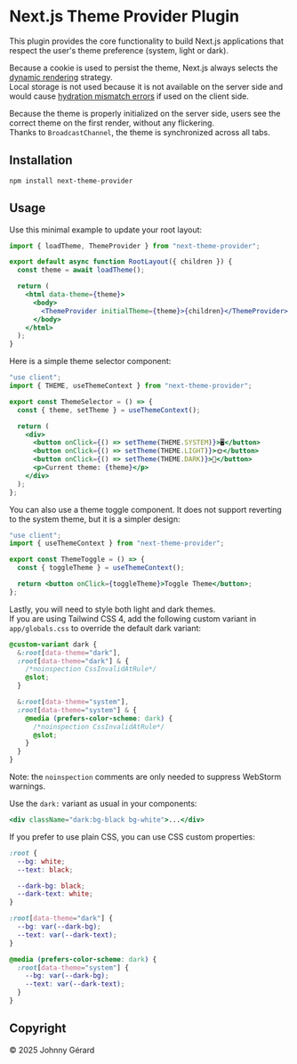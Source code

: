 # Next.js Theme Provider Plugin

This plugin provides the core functionality to build Next.js applications that respect
the user's theme preference (system, light or dark).

Because a cookie is used to persist the theme, Next.js always selects the
[dynamic rendering](https://nextjs.org/docs/app/building-your-application/rendering/server-components#dynamic-rendering) strategy.  
Local storage is not used because it is not available on the server side and
would cause [hydration mismatch errors](https://nextjs.org/docs/messages/react-hydration-error)
if used on the client side.

Because the theme is properly initialized on the server side, users see the correct theme
on the first render, without any flickering.  
Thanks to `BroadcastChannel`, the theme is synchronized across all tabs.

## Installation

```shell
npm install next-theme-provider
```

## Usage

Use this minimal example to update your root layout:

```jsx
import { loadTheme, ThemeProvider } from "next-theme-provider";

export default async function RootLayout({ children }) {
  const theme = await loadTheme();

  return (
    <html data-theme={theme}>
      <body>
        <ThemeProvider initialTheme={theme}>{children}</ThemeProvider>
      </body>
    </html>
  );
}
```

Here is a simple theme selector component:

```jsx
"use client";
import { THEME, useThemeContext } from "next-theme-provider";

export const ThemeSelector = () => {
  const { theme, setTheme } = useThemeContext();

  return (
    <div>
      <button onClick={() => setTheme(THEME.SYSTEM)}>🖥️</button>
      <button onClick={() => setTheme(THEME.LIGHT)}>🌞</button>
      <button onClick={() => setTheme(THEME.DARK)}>🌙</button>
      <p>Current theme: {theme}</p>
    </div>
  );
};
```

You can also use a theme toggle component. It does not support reverting to the system theme,
but it is a simpler design:

```jsx
"use client";
import { useThemeContext } from "next-theme-provider";

export const ThemeToggle = () => {
  const { toggleTheme } = useThemeContext();

  return <button onClick={toggleTheme}>Toggle Theme</button>;
};
```

Lastly, you will need to style both light and dark themes.  
If you are using Tailwind CSS 4, add the following custom variant in `app/globals.css` to
override the default dark variant:

```css
@custom-variant dark {
  &:root[data-theme="dark"],
  :root[data-theme="dark"] & {
    /*noinspection CssInvalidAtRule*/
    @slot;
  }

  &:root[data-theme="system"],
  :root[data-theme="system"] & {
    @media (prefers-color-scheme: dark) {
      /*noinspection CssInvalidAtRule*/
      @slot;
    }
  }
}
```

Note: the `noinspection` comments are only needed to suppress WebStorm warnings.

Use the `dark:` variant as usual in your components:

```jsx
<div className="dark:bg-black bg-white">...</div>
```

If you prefer to use plain CSS, you can use CSS custom properties:

```css
:root {
  --bg: white;
  --text: black;

  --dark-bg: black;
  --dark-text: white;
}

:root[data-theme="dark"] {
  --bg: var(--dark-bg);
  --text: var(--dark-text);
}

@media (prefers-color-scheme: dark) {
  :root[data-theme="system"] {
    --bg: var(--dark-bg);
    --text: var(--dark-text);
  }
}
```

## Copyright

© 2025 Johnny Gérard
